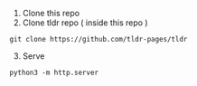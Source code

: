 1. Clone this repo
2. Clone tldr repo ( inside this repo )
```
git clone https://github.com/tldr-pages/tldr
```
3. Serve
```
python3 -m http.server
```
